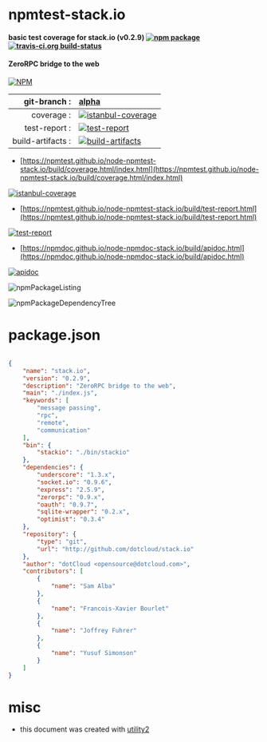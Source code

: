 # npmtest-stack.io

#### basic test coverage for  stack.io (v0.2.9)  [![npm package](https://img.shields.io/npm/v/npmtest-stack.io.svg?style=flat-square)](https://www.npmjs.org/package/npmtest-stack.io) [![travis-ci.org build-status](https://api.travis-ci.org/npmtest/node-npmtest-stack.io.svg)](https://travis-ci.org/npmtest/node-npmtest-stack.io)

#### ZeroRPC bridge to the web

[![NPM](https://nodei.co/npm/stack.io.png?downloads=true&downloadRank=true&stars=true)](https://www.npmjs.com/package/stack.io)

| git-branch : | [alpha](https://github.com/npmtest/node-npmtest-stack.io/tree/alpha)|
|--:|:--|
| coverage : | [![istanbul-coverage](https://npmtest.github.io/node-npmtest-stack.io/build/coverage.badge.svg)](https://npmtest.github.io/node-npmtest-stack.io/build/coverage.html/index.html)|
| test-report : | [![test-report](https://npmtest.github.io/node-npmtest-stack.io/build/test-report.badge.svg)](https://npmtest.github.io/node-npmtest-stack.io/build/test-report.html)|
| build-artifacts : | [![build-artifacts](https://npmtest.github.io/node-npmtest-stack.io/glyphicons_144_folder_open.png)](https://github.com/npmtest/node-npmtest-stack.io/tree/gh-pages/build)|

- [https://npmtest.github.io/node-npmtest-stack.io/build/coverage.html/index.html](https://npmtest.github.io/node-npmtest-stack.io/build/coverage.html/index.html)

[![istanbul-coverage](https://npmtest.github.io/node-npmtest-stack.io/build/screenCapture.buildCi.browser.%252Ftmp%252Fbuild%252Fcoverage.lib.html.png)](https://npmtest.github.io/node-npmtest-stack.io/build/coverage.html/index.html)

- [https://npmtest.github.io/node-npmtest-stack.io/build/test-report.html](https://npmtest.github.io/node-npmtest-stack.io/build/test-report.html)

[![test-report](https://npmtest.github.io/node-npmtest-stack.io/build/screenCapture.buildCi.browser.%252Ftmp%252Fbuild%252Ftest-report.html.png)](https://npmtest.github.io/node-npmtest-stack.io/build/test-report.html)

- [https://npmdoc.github.io/node-npmdoc-stack.io/build/apidoc.html](https://npmdoc.github.io/node-npmdoc-stack.io/build/apidoc.html)

[![apidoc](https://npmdoc.github.io/node-npmdoc-stack.io/build/screenCapture.buildCi.browser.%252Ftmp%252Fbuild%252Fapidoc.html.png)](https://npmdoc.github.io/node-npmdoc-stack.io/build/apidoc.html)

![npmPackageListing](https://npmtest.github.io/node-npmtest-stack.io/build/screenCapture.npmPackageListing.svg)

![npmPackageDependencyTree](https://npmtest.github.io/node-npmtest-stack.io/build/screenCapture.npmPackageDependencyTree.svg)



# package.json

```json

{
    "name": "stack.io",
    "version": "0.2.9",
    "description": "ZeroRPC bridge to the web",
    "main": "./index.js",
    "keywords": [
        "message passing",
        "rpc",
        "remote",
        "communication"
    ],
    "bin": {
        "stackio": "./bin/stackio"
    },
    "dependencies": {
        "underscore": "1.3.x",
        "socket.io": "0.9.6",
        "express": "2.5.9",
        "zerorpc": "0.9.x",
        "oauth": "0.9.7",
        "sqlite-wrapper": "0.2.x",
        "optimist": "0.3.4"
    },
    "repository": {
        "type": "git",
        "url": "http://github.com/dotcloud/stack.io"
    },
    "author": "dotCloud <opensource@dotcloud.com>",
    "contributors": [
        {
            "name": "Sam Alba"
        },
        {
            "name": "Francois-Xavier Bourlet"
        },
        {
            "name": "Joffrey Fuhrer"
        },
        {
            "name": "Yusuf Simonson"
        }
    ]
}
```



# misc
- this document was created with [utility2](https://github.com/kaizhu256/node-utility2)
